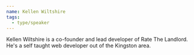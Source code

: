 ```yaml
---
name: Kellen Wiltshire
tags:
  - type/speaker
---
```

Kellen Wiltshire is a co-founder and lead developer of Rate The Landlord. He's a self taught web developer out of the Kingston area.